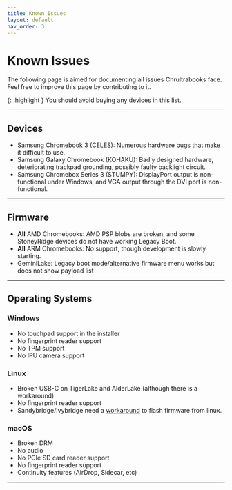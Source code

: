 ```yaml
---
title: Known Issues
layout: default
nav_order: 3
---
```


# Known Issues
The following page is aimed for documenting all issues Chrultrabooks face. Feel free to improve this page by contributing to it.

{: .highlight }
You should avoid buying any devices in this list.

-----


## Devices
* Samsung Chromebook 3 (CELES): Numerous hardware bugs that make it difficult to use.
* Samsung Galaxy Chromebook (KOHAKU): Badly designed hardware, deteriorating trackpad grounding, possibly faulty backlight circuit.
* Samsung Chromebox Series 3 (STUMPY): DisplayPort output is non-functional under Windows, and VGA output through the DVI port is non-functional.




----

## Firmware
* **All** AMD Chromebooks: AMD PSP blobs are broken, and some StoneyRidge devices do not have working Legacy Boot.
* **All** ARM Chromebooks: No support, though development is slowly starting.
* GeminiLake: Legacy boot mode/alternative firmware menu works but does not show payload list



----

## Operating Systems

### Windows

* No touchpad support in the installer
* No fingerprint reader support
* No TPM support
* No IPU camera support


### Linux

* Broken USB-C on TigerLake and AlderLake (although there is a workaround)
* No fingerprint reader support
* Sandybridge/Ivybridge need a [workaround](https://github.com/MrChromebox/scripts/issues/277) to flash firmware from linux.


### macOS


* Broken DRM
* No audio
* No PCIe SD card reader support
* No fingerprint reader support
* Continuity features (AirDrop, Sidecar, etc)


-----
